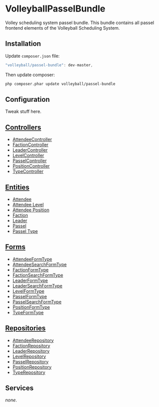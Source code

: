 VolleyballPasselBundle
================
Volley scheduling system passel bundle.
This bundle contains all passel frontend elements of the Volleyball Scheduling System.

Installation
-------------

Update `composer.json` file:
```js
"volleyball/passel-bundle": dev-master,
```

Then update composer:
```bash
php composer.phar update volleyball/passel-bundle
```

Configuration
-------------
Tweak stuff here.

[Controllers](controllers/index.md)
-----
- [AttendeeController](controllers/attendee.md)
- [FactionController](controllers/faction.md)
- [LeaderController](controllers/leader.md)
- [LevelController](controllers/level.md)
- [PasselController](controllers/passel.md)
- [PositionController](controllers/position.md)
- [TypeController](controllers/type.md)

[Entities](entities/index.md)
-----
- [Attendee](entities/attendee.md)
- [Attendee Level](entities/level.md)
- [Attendee Position](entities/position.md)
- [Faction](entities/faction.md)
- [Leader](entities/leader.md)
- [Passel](entities/passel)
- [Passel Type](entities/type.md)

[Forms](forms/index.md)
-----
- [AttendeeFormType](forms/attendee.md)
- [AttendeeSearchFormType](forms/search/attendee.md)
- [FactionFormType](forms/faction.md)
- [FactionSearchFormType](forms/search/faction.md)
- [LeaderFormType](forms/leader.md)
- [LeaderSearchFormType](forms/search/leader.md)
- [LevelFormType](forms/level.md)
- [PasselFormType](forms/passel.md)
- [PasselSearchFormType](forms/search/passel.md)
- [PositionFormType](forms/position.md)
- [TypeFormType](forms/type.md)

[Repositories](repositories/index.md)
-----
- [AttendeeRepository](repositories/attendee.md)
- [FactionRepository](repositories/faction.md)
- [LeaderRepository](repositories/leader.md)
- [LevelRepository](repositories/level.md)
- [PasselRepository](repositories/passel.md)
- [PositionRepository](repositories/position.md)
- [TypeRepository](repositories/type.md)

Services
-----
*none*.